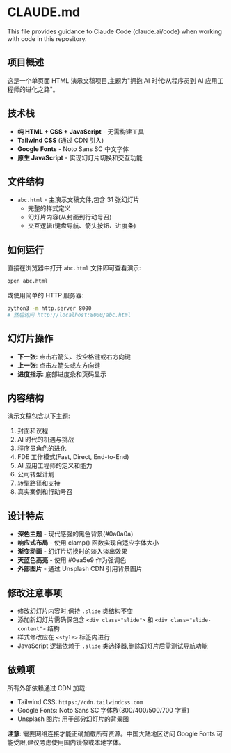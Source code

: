 # CLAUDE.md

This file provides guidance to Claude Code (claude.ai/code) when working with code in this repository.

## 项目概述

这是一个单页面 HTML 演示文稿项目,主题为"拥抱 AI 时代:从程序员到 AI 应用工程师的进化之路"。

## 技术栈

- **纯 HTML + CSS + JavaScript** - 无需构建工具
- **Tailwind CSS** (通过 CDN 引入)
- **Google Fonts** - Noto Sans SC 中文字体
- **原生 JavaScript** - 实现幻灯片切换和交互功能

## 文件结构

- `abc.html` - 主演示文稿文件,包含 31 张幻灯片
  - 完整的样式定义
  - 幻灯片内容(从封面到行动号召)
  - 交互逻辑(键盘导航、箭头按钮、进度条)

## 如何运行

直接在浏览器中打开 `abc.html` 文件即可查看演示:

```bash
open abc.html
```

或使用简单的 HTTP 服务器:

```bash
python3 -m http.server 8000
# 然后访问 http://localhost:8000/abc.html
```

## 幻灯片操作

- **下一张**: 点击右箭头、按空格键或右方向键
- **上一张**: 点击左箭头或左方向键
- **进度指示**: 底部进度条和页码显示

## 内容结构

演示文稿包含以下主题:
1. 封面和议程
2. AI 时代的机遇与挑战
3. 程序员角色的进化
4. FDE 工作模式(Fast, Direct, End-to-End)
5. AI 应用工程师的定义和能力
6. 公司转型计划
7. 转型路径和支持
8. 真实案例和行动号召

## 设计特点

- **深色主题** - 现代感强的黑色背景(#0a0a0a)
- **响应式布局** - 使用 clamp() 函数实现自适应字体大小
- **渐变动画** - 幻灯片切换时的淡入淡出效果
- **天蓝色高亮** - 使用 #0ea5e9 作为强调色
- **外部图片** - 通过 Unsplash CDN 引用背景图片

## 修改注意事项

- 修改幻灯片内容时,保持 `.slide` 类结构不变
- 添加新幻灯片需确保包含 `<div class="slide">` 和 `<div class="slide-content">` 结构
- 样式修改应在 `<style>` 标签内进行
- JavaScript 逻辑依赖于 `.slide` 类选择器,删除幻灯片后需测试导航功能

## 依赖项

所有外部依赖通过 CDN 加载:
- Tailwind CSS: `https://cdn.tailwindcss.com`
- Google Fonts: Noto Sans SC 字体族(300/400/500/700 字重)
- Unsplash 图片: 用于部分幻灯片的背景图

**注意**: 需要网络连接才能正确加载所有资源。中国大陆地区访问 Google Fonts 可能受限,建议考虑使用国内镜像或本地字体。
